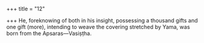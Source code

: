 +++
title = "12"

+++
He, foreknowing of both in his insight, possessing a thousand gifts and  one gift (more),
intending to weave the covering stretched by Yama, was born from the  Apsaras—Vasiṣṭha.